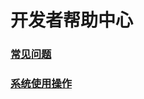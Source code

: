 # 开发者帮助中心

### [常见问题](%E5%BC%80%E5%8F%91%E8%80%85%E5%B8%B8%E8%A7%81%E9%97%AE%E9%A2%98.md)
### [系统使用操作](Developer%20operating%20instructions/%E5%BC%80%E5%8F%91%E8%80%85%E4%BD%BF%E7%94%A8%E6%93%8D%E4%BD%9C%E8%AF%B4%E6%98%8E.md)
